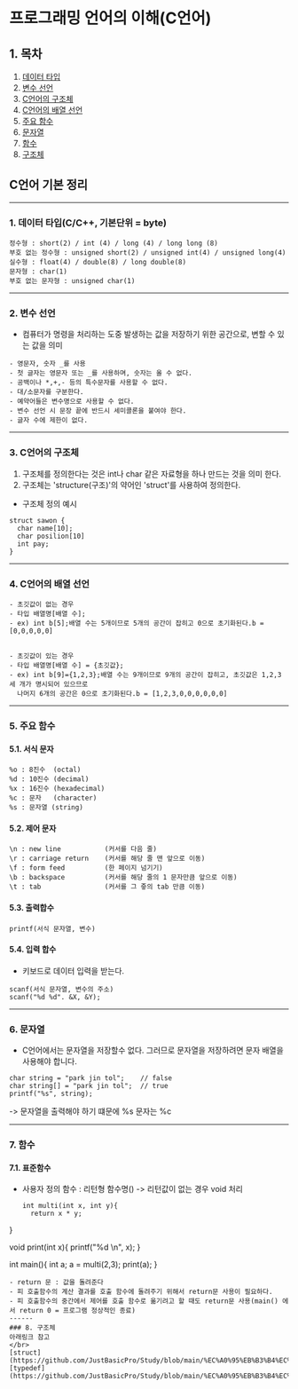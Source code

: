 # 프로그래밍 언어의 이해(C언어)

## 1. 목차 
   1. [데이터 타입](#1-데이터-타입-c/c++-기본단위-byte)
   2. [변수 선언](#2-변수-선언)
   3. [C언어의 구조체](#3-c언어의-구조체)
   4. [C언어의 배열 선언](#4-c언어의-배열-선언)
   5. [주요 함수](#5-주요-함수)
   6. [문자열](#6-문자열)
   7. [함수](#7-함수)
   8. [구조체](#8-구조체)

## C언어 기본 정리

------

### 1. 데이터 타입(C/C++, 기본단위 = byte)

```
정수형 : short(2) / int (4) / long (4) / long long (8)
부호 없는 정수형 : unsigned short(2) / unsigned int(4) / unsigned long(4)
실수형 : float(4) / double(8) / long double(8)
문자형 : char(1)
부호 없는 문자형 : unsigned char(1)
```
------
### 2. 변수 선언
- 컴퓨터가 명령을 처리하는 도중 발생하는 값을 저장하기 위한 공간으로, 변할 수 있는 값을 의미
```
- 영문자, 숫자 _를 사용
- 첫 글자는 영문자 또는 _를 사용하며, 숫자는 올 수 없다.
- 공백이나 *,+,- 등의 특수문자를 사용할 수 없다.
- 대/소문자를 구분한다.
- 예약어들은 변수명으로 사용할 수 없다.
- 변수 선언 시 문장 끝에 반드시 세미콜론을 붙여야 한다.
- 글자 수에 제한이 없다.
```
------
### 3. C언어의 구조체

1. 구조체를 정의한다는 것은 int나 char 같은 자료형을 하나 만드는 것을 의미 한다.
2. 구조체는 'structure(구조)'의 약어인 'struct'를 사용하여 정의한다.
- 구조체 정의 예시
```
struct sawon {
  char name[10];
  char posilion[10]
  int pay;
}
```
------
### 4. C언어의 배열 선언
```
- 초깃값이 없는 경우
- 타입 배열명[배열 수];
- ex) int b[5];배열 수는 5개이므로 5개의 공간이 잡히고 0으로 초기화된다.b = [0,0,0,0,0]


- 초깃값이 있는 경우
- 타입 배열명[배열 수] = {초깃값};
- ex) int b[9]={1,2,3};배열 수는 9개이므로 9개의 공간이 잡히고, 초깃값은 1,2,3 세 개가 명시되어 있으므로
  나머지 6개의 공간은 0으로 초기화된다.b = [1,2,3,0,0,0,0,0,0]
```
------
### 5. 주요 함수

#### 5.1. 서식 문자
```
%o : 8진수  (octal)
%d : 10진수 (decimal)
%x : 16진수 (hexadecimal)
%c : 문자   (character)
%s : 문자열 (string)
```

#### 5.2. 제어 문자
```
\n : new line           (커서를 다음 줄)
\r : carriage return    (커서를 해당 줄 맨 앞으로 이동)
\f : form feed          (한 페이지 넘기기)
\b : backspace          (커서를 해당 줄의 1 문자만큼 앞으로 이동)
\t : tab                (커서를 그 줗의 tab 만큼 이동)
```

#### 5.3. 출력합수
`printf(서식 문자열, 변수)`

#### 5.4. 입력 합수
- 키보드로 데이터 입력을 받는다.
```
scanf(서식 문자열, 변수의 주소)
scanf("%d %d". &X, &Y);
```
-----
### 6. 문자열
- C언어에서는 문자열을 저장할수 없다.
  그러므로 문자열을 저장하려면 문자 배열을 사용해야 합니다.
```
char string = "park jin tol";    // false
char string[] = "park jin tol";  // true
printf("%s", string);
```
-> 문자열을 출력해야 하기 떄문에 %s
   문자는 %c

------
### 7. 함수
#### 7.1. 표준함수
- 사용자 정의 함수 : 리턴형 함수명() -> 리턴값이 없는 경우 void 처리
  ```
  int multi(int x, int y){
    return x * y;
}

void print(int x){
    printf("%d \n", x);
}

int main(){
    int a;
    a = multi(2,3);
    print(a);
}
  ```
- return 문 : 값을 돌려준다
- 피 호출함수의 계산 결과를 호출 함수에 돌려주기 위해서 return문 사용이 필요하다.
- 피 호출함수의 중간에서 제어를 호출 함수로 옮기려고 할 때도 return문 사용(main() 에서 return 0 = 프로그램 정상적인 종료)
------
### 8. 구조체
아래링크 참고
</br>
[struct](https://github.com/JustBasicPro/Study/blob/main/%EC%A0%95%EB%B3%B4%EC%B2%98%EB%A6%AC%EA%B8%B0%EC%82%AC/1%EA%B0%95/%EB%B0%95%EC%A7%84%EC%84%9D.c)
[typedef](https://github.com/JustBasicPro/Study/blob/main/%EC%A0%95%EB%B3%B4%EC%B2%98%EB%A6%AC%EA%B8%B0%EC%82%AC/1%EA%B0%95/%EB%B0%95%EC%A7%84%EC%84%9D.c)


